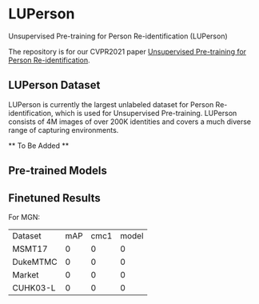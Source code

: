 # LUPerson
Unsupervised Pre-training for Person Re-identification (LUPerson)

The repository is for our CVPR2021 paper [Unsupervised Pre-training for Person Re-identification](https://arxiv.org/abs/2012.03753).

## LUPerson Dataset
LUPerson is currently the largest unlabeled dataset for Person Re-identification, which is used for Unsupervised Pre-training. LUPerson consists of 4M images of over 200K identities and covers a much diverse range of capturing environments. 

** To Be Added **

## Pre-trained Models


## Finetuned Results
For MGN:
<table>
    <tr>
        <td>Dataset</td>
        <td>mAP</td>
        <td>cmc1</td>
        <td>model</td>
    </tr>
    <tr>
        <td>MSMT17</td>
        <td>0</td>
        <td>0</td>
        <td>0</td>
    </tr>
    <tr>
        <td>DukeMTMC</td>
        <td>0</td>
        <td>0</td>
        <td>0</td>
    </tr>
    <tr>
        <td>Market</td>
        <td>0</td>
        <td>0</td>
        <td>0</td>
    </tr>
    <tr>
        <td>CUHK03-L</td>
        <td>0</td>
        <td>0</td>
        <td>0</td>
    </tr>
</table>
